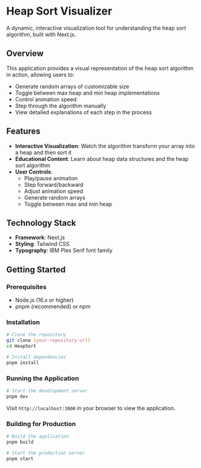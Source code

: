 # Heap Sort Visualizer

A dynamic, interactive visualization tool for understanding the heap sort algorithm, built with Next.js.

## Overview

This application provides a visual representation of the heap sort algorithm in action, allowing users to:
- Generate random arrays of customizable size
- Toggle between max heap and min heap implementations
- Control animation speed
- Step through the algorithm manually
- View detailed explanations of each step in the process

## Features

- **Interactive Visualization**: Watch the algorithm transform your array into a heap and then sort it
- **Educational Content**: Learn about heap data structures and the heap sort algorithm
- **User Controls**: 
  - Play/pause animation
  - Step forward/backward
  - Adjust animation speed
  - Generate random arrays
  - Toggle between max and min heap

## Technology Stack

- **Framework**: Next.js
- **Styling**: Tailwind CSS
- **Typography**: IBM Plex Serif font family

## Getting Started

### Prerequisites

- Node.js (16.x or higher)
- pnpm (recommended) or npm

### Installation

```bash
# Clone the repository
git clone [your-repository-url]
cd HeapSort

# Install dependencies
pnpm install
```

### Running the Application

```bash
# Start the development server
pnpm dev
```

Visit `http://localhost:3000` in your browser to view the application.

### Building for Production

```bash
# Build the application
pnpm build

# Start the production server
pnpm start
```

